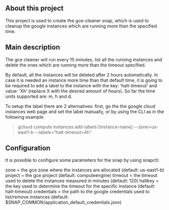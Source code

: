 ## About this project

This project is used to create the gce-cleaner snap, which is used to cleanup the google instances which are running more than the specified time. 

## Main description

The gce cleaner will run every 15 minutes, list all the running instances and delete the ones which are running more than the timeout specified. 

By default, all the instances will be deleted after 2 hours automatically. In case it is needed an instance more time than that default time, it is going to be required to add a label to the instance with the key: ‘halt-timeout’ and value: ‘Xh’ (replace X with the desired amount of hours). So far the time units supported are: m, h and d.

To setup the label there are 2 alternatives: first, go the the google cloud instances web page and set the label manually, or by using the CLI as in the following example:

> gcloud compute instances add-labels [Instance-name] --zone=us-east1-b --labels=“halt-timeout=4h”

## Configuration

It is possible to configure some parameters for the snap by using snapctl:

zone = the gce zone where the instances are allocated (default: us-east1-b)
project = the gce project (default: computeengine)
timeout = the timeout used to delete the instances measured in minutes (default: 120)
haltkey = the key used to determine the timeout for the specific instance (default: halt-timeout)
credentials = the path to the google credentials used to list/remove instances (default: $SNAP_COMMON/application_default_credentials.json)
